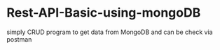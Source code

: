 # Rest-API-Basic-using-mongoDB
simply CRUD program to get data from MongoDB and can be check via postman
